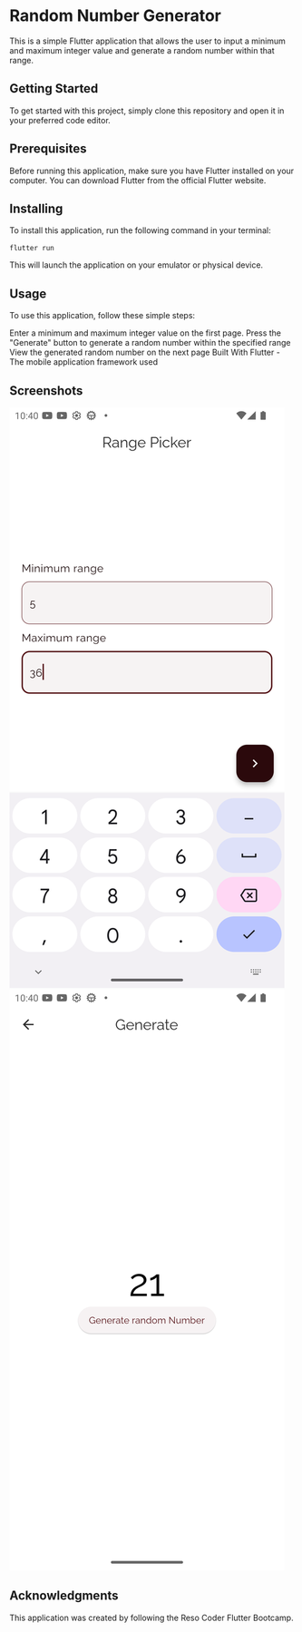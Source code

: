 # Random Number Generator
This is a simple Flutter application that allows the user to input a minimum and maximum integer value and generate a random number within that range.

## Getting Started
To get started with this project, simply clone this repository and open it in your preferred code editor.

## Prerequisites
Before running this application, make sure you have Flutter installed on your computer. You can download Flutter from the official Flutter website.

## Installing
To install this application, run the following command in your terminal:
```
flutter run
```
This will launch the application on your emulator or physical device.

## Usage
To use this application, follow these simple steps:

Enter a minimum and maximum integer value on the first page.
Press the "Generate" button to generate a random number within the specified range
View the generated random number on the next page
Built With
Flutter - The mobile application framework used


## Screenshots

![App Screenshot](https://github.com/k-nacion/range_picker_app/blob/master/screenshots/Screenshot_20230306_104018.png?raw=true)
![App Screenshot](https://github.com/k-nacion/range_picker_app/blob/master/screenshots/Screenshot_20230306_104048.png?raw=true)


## Acknowledgments
This application was created by following the Reso Coder Flutter Bootcamp.